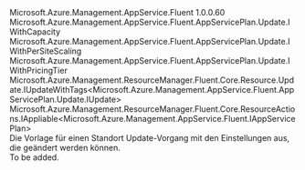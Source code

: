 <Type Name="IUpdate" FullName="Microsoft.Azure.Management.AppService.Fluent.AppServicePlan.Update.IUpdate">
  <TypeSignature Language="C#" Value="public interface IUpdate : Microsoft.Azure.Management.AppService.Fluent.AppServicePlan.Update.IWithCapacity, Microsoft.Azure.Management.AppService.Fluent.AppServicePlan.Update.IWithPerSiteScaling, Microsoft.Azure.Management.AppService.Fluent.AppServicePlan.Update.IWithPricingTier, Microsoft.Azure.Management.ResourceManager.Fluent.Core.Resource.Update.IUpdateWithTags&lt;Microsoft.Azure.Management.AppService.Fluent.AppServicePlan.Update.IUpdate&gt;, Microsoft.Azure.Management.ResourceManager.Fluent.Core.ResourceActions.IAppliable&lt;Microsoft.Azure.Management.AppService.Fluent.IAppServicePlan&gt;" />
  <TypeSignature Language="ILAsm" Value=".class public interface auto ansi abstract IUpdate implements class Microsoft.Azure.Management.AppService.Fluent.AppServicePlan.Update.IWithCapacity, class Microsoft.Azure.Management.AppService.Fluent.AppServicePlan.Update.IWithPerSiteScaling, class Microsoft.Azure.Management.AppService.Fluent.AppServicePlan.Update.IWithPricingTier, class Microsoft.Azure.Management.ResourceManager.Fluent.Core.Resource.Update.IUpdateWithTags`1&lt;class Microsoft.Azure.Management.AppService.Fluent.AppServicePlan.Update.IUpdate&gt;, class Microsoft.Azure.Management.ResourceManager.Fluent.Core.ResourceActions.IAppliable`1&lt;class Microsoft.Azure.Management.AppService.Fluent.IAppServicePlan&gt;, class Microsoft.Azure.Management.ResourceManager.Fluent.Core.ResourceActions.IIndexable" />
  <TypeSignature Language="DocId" Value="T:Microsoft.Azure.Management.AppService.Fluent.AppServicePlan.Update.IUpdate" />
  <TypeSignature Language="VB.NET" Value="Public Interface IUpdate&#xA;Implements IAppliable(Of IAppServicePlan), IUpdateWithTags(Of IUpdate), IWithCapacity, IWithPerSiteScaling, IWithPricingTier" />
  <TypeSignature Language="F#" Value="type IUpdate = interface&#xA;    interface IAppliable&lt;IAppServicePlan&gt;&#xA;    interface IIndexable&#xA;    interface IWithCapacity&#xA;    interface IWithPerSiteScaling&#xA;    interface IWithPricingTier&#xA;    interface IUpdateWithTags&lt;IUpdate&gt;" />
  <AssemblyInfo>
    <AssemblyName>Microsoft.Azure.Management.AppService.Fluent</AssemblyName>
    <AssemblyVersion>1.0.0.60</AssemblyVersion>
  </AssemblyInfo>
  <Interfaces>
    <Interface>
      <InterfaceName>Microsoft.Azure.Management.AppService.Fluent.AppServicePlan.Update.IWithCapacity</InterfaceName>
    </Interface>
    <Interface>
      <InterfaceName>Microsoft.Azure.Management.AppService.Fluent.AppServicePlan.Update.IWithPerSiteScaling</InterfaceName>
    </Interface>
    <Interface>
      <InterfaceName>Microsoft.Azure.Management.AppService.Fluent.AppServicePlan.Update.IWithPricingTier</InterfaceName>
    </Interface>
    <Interface>
      <InterfaceName>Microsoft.Azure.Management.ResourceManager.Fluent.Core.Resource.Update.IUpdateWithTags&lt;Microsoft.Azure.Management.AppService.Fluent.AppServicePlan.Update.IUpdate&gt;</InterfaceName>
    </Interface>
    <Interface>
      <InterfaceName>Microsoft.Azure.Management.ResourceManager.Fluent.Core.ResourceActions.IAppliable&lt;Microsoft.Azure.Management.AppService.Fluent.IAppServicePlan&gt;</InterfaceName>
    </Interface>
  </Interfaces>
  <Docs>
    <summary>
            Die Vorlage für einen Standort Update-Vorgang mit den Einstellungen aus, die geändert werden können.
            </summary>
    <remarks>To be added.</remarks>
  </Docs>
  <Members />
</Type>